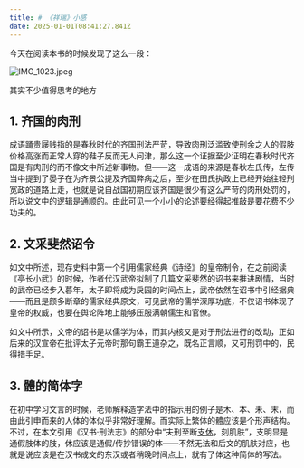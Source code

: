 ```yaml
---
title: # 《祥瑞》小感
date: 2025-01-01T08:41:27.841Z
---
```



今天在阅读本书的时候发现了这么一段：

![IMG_1023.jpeg](https://cloudflare-imgbed-p1r.pages.dev/file/1735717336539_IMG_1023.jpeg)

其实不少值得思考的地方

## 1. 齐国的肉刑

成语踊贵屦贱指的是春秋时代的齐国刑法严苛，导致肉刑泛滥致使刑余之人的假肢价格高涨而正常人穿的鞋子反而无人问津，那么这一个证据至少证明在春秋时代齐国是有肉刑的而不像文中所述新事物。但——这一成语的来源是春秋左氏传，左传当中提到了晏子在为齐景公提及齐国弊病之后，至少在田氏执政上已经开始往轻刑宽政的道路上走，也就是说自战国初期应该齐国是很少有这么严苛的肉刑处罚的，所以说文中的逻辑是通顺的。由此可见一个小小的论述要经得起推敲是要花费不少功夫的。

## 2. 文采斐然诏令

如文中所述，现存史料中第一个引用儒家经典《诗经》的皇帝制令，在之前阅读《亭长小武》的时候，作者代汉武帝拟制了几篇文采斐然的诏书来推进剧情，当时的武帝已经步入暮年，太子即将成为戾园的时间点上，武帝依然在诏书中引经据典——而且是颇多断章的儒家经典原文，可见武帝的儒学深厚功底，不仅诏书体现了皇帝的权威，也要在舆论阵地上能够压服满朝儒生和官僚。

如文中所示，文帝的诏书是以儒学为体，而其内核又是对于刑法进行的改动，正如后来的汉宣帝在批评太子元帝时那句霸王道杂之，既名正言顺，又可刑罚中的，民得措手足。

## 3. 體的简体字

在初中学习文言的时候，老师解释造字法中的指示用的例子是木、本、未、末，而由此引申而来的人体的体似乎非常好理解。而实际上繁体的體应该是个形声结构。不过，在本文引用《汉书·刑法志》的部分中“夫刑至断<u>支休</u>，刻肌肤”，支明显是通假肢体的肢，休应该是通假/传抄错误的体——不然无法和后文的肌肤对应，也就是说应该是在汉书成文的东汉或者稍晚时间点上，就有了体这种简体的写法。

